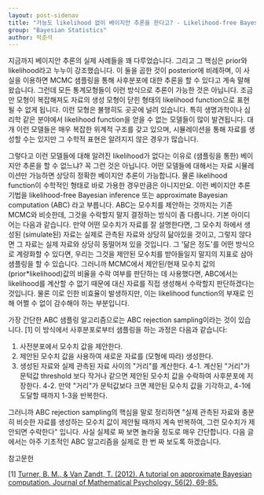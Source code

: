 ```yaml
---
layout: post-sidenav
title: "가능도 likelihood 없이 베이지안 추론을 한다고? - Likelihood-free Bayesian inference (1)"
group: "Bayesian Statistics"
author: 박준석
---
```


지금까지 베이지안 추론의 실제 사례들을 꽤 다루었습니다. 그리고 그 핵심은 prior와 likelihood라고 누누이 강조했습니다. 이 둘을 곱한 것이 posterior에 비례하며, 이 사실을 이용하면 MCMC 샘플링을 통해 사후분포에 대한 추론을 할 수 있다고 계속 말해왔습니다. 그런데 모든 통계모형들이 이런 방식으로 추론이 가능한 것은 아닙니다. 조금만 모형이 복잡해져도 자료의 생성 모형이 닫힌 형태의 likelihood function으로 표현될 수 없게 됩니다. 이런 모형은 불행히도 곳곳에 널려 있습니다. 특히 생명과학이나 심리학 같은 분야에서 likelihood function을 얻을 수 없는 모델들이 많이 발견됩니다. 대개 이런 모델들은 매우 복잡한 위계적 구조를 갖고 있으며, 시뮬레이션을 통해 자료를 생성할 수는 있지만 그 수학적 표현은 알려지지 않은 경우가 많습니다.

그렇다고 이런 모델들에 대해 알려진 likelihood가 없다는 이유로 (샘플링을 통한) 베이지안 추론을 할 수 없느냐? 꼭 그런 것은 아닙니다. 어떤 모델들에 대해서는 자료 시뮬레이션만 가능하면 상당히 정확한 베이지안 추론이 가능합니다. 물론 likelihood function이 수학적인 형태로 바로 가용한 경우만큼은 아니지만요. 이런 베이지안 추론 기법을 likelihood-free Bayesian inference 또는 approximate Bayesian computation (ABC) 라고 부릅니다. ABC는 모수치를 제안하는 것까지는 기존 MCMC와 비슷한데, 그것을 수락할지 말지 결정하는 방식이 좀 다릅니다. 기본 아이디어는 다음과 같습니다. 만약 어떤 모수치가 자료를 잘 설명한다면, 그 모수치 하에서 생성된 (simulate된) 자료는 실제로 관측된 자료와 상당히 닮아있을 것이고, 그렇지 않다면 그 자료는 실제 자료와 상당히 동떨어져 있을 것입니다. 그 '닮은 정도'를 어떤 방식으로 계량화할 수 있다면, 우리는 그것을 제안된 모수치를 받아들일지 말지의 지표로 삼아 샘플링을 할 수 있습니다. 그러니까 MCMC에서 제안된/현재 모수치 값의 (prior*likelihood)값의 비율을 수락 여부를 판단하는 데 사용했다면, ABC에서는 likelihood를 계산할 수 없기 때문에 대신 자료를 직접 생성해서 수락할지 판단하겠다는 것입니다. 물론 이로 인한 비효율이 발생하지만, 이는 likelihood function의 부재로 인해 어쩔 수 없이 감수해야 하는 부분입니다.

가장 간단한 ABC 샘플링 알고리즘으로는 ABC rejection sampling이라는 것이 있습니다. [1] 이 방식에서 사후분포로부터 샘플링을 하는 과정은 다음과 같습니다:

1. 사전분포에서 모수치 값을 제안한다.
2. 제안된 모수치 값을 사용하여 새로운 자료를 (모형에 따라) 생성한다.
3. 생성된 자료와 실제 관측된 자료 사이의 "거리"를 계산한다.
4-1. 계산된 "거리"가 문턱값 threshold 보다 작거나 같으면 제안된 모수치 값을 수락하여 사후분포에 저장한다.
4-2. 만약 "거리"가 문턱값보다 크면 제안된 모수치 값을 기각하고, 4-1에 도달할 때까지 1-3을 반복한다.

그러니까 ABC rejection sampling의 핵심을 말로 정리하면 "실제 관측된 자료와 충분히 비슷한 자료를 생성하는 모수치 값이 제안될 때까지 계속 반복하여, 그런 모수치가 제안되면 수락한다" 입니다. 사실 실제로 짜 보면 놀라울 정도로 매우 간단합니다. 다음 글에서는 아주 기초적인 ABC 알고리즘을 실제로 한 번 짜 보도록 하겠습니다.

참고문헌

[1] <a href="https://www.sciencedirect.com/science/article/pii/S0022249612000272
">Turner, B. M., & Van Zandt, T. (2012). A tutorial on approximate Bayesian computation. Journal of Mathematical Psychology, 56(2), 69-85.</a>
